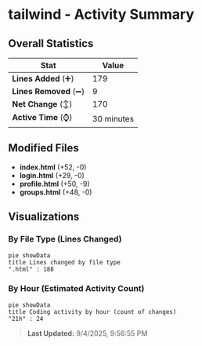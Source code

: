 # tailwind - Activity Summary 

## Overall Statistics

| Stat                   | Value                                                             |
| ---------------------- | ----------------------------------------------------------------- |
| **Lines Added** (➕)   | 179                                          |
| **Lines Removed** (➖) | 9                                        |
| **Net Change** (↕)    | 170                |
| **Active Time** (⌚)   | 30 minutes |


## Modified Files
- **index.html** (+52, -0)
- **login.html** (+29, -0)
- **profile.html** (+50, -9)
- **groups.html** (+48, -0)

## Visualizations

### By File Type (Lines Changed)

```mermaid
pie showData
title Lines changed by file type
".html" : 188
```

### By Hour (Estimated Activity Count)

```mermaid
pie showData
title Coding activity by hour (count of changes)
"21h" : 24
```


> **Last Updated:** 9/4/2025, 9:56:55 PM